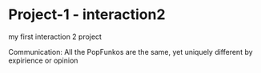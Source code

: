 # Project-1 - interaction2
my first interaction 2 project

Communication:
  All the PopFunkos are the same, yet uniquely different by expirience or opinion
  
 
